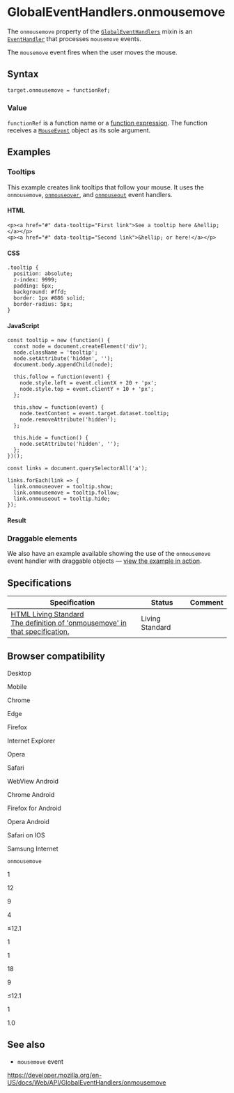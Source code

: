 # GlobalEventHandlers.onmousemove

The `onmousemove` property of the [`GlobalEventHandlers`](../globaleventhandlers) mixin is an [`EventHandler`](https://developer.mozilla.org/en-US/docs/Web/Events/Event_handlers) that processes `mousemove` events.

The `mousemove` event fires when the user moves the mouse.

## Syntax

    target.onmousemove = functionRef;

### Value

`functionRef` is a function name or a [function expression](https://developer.mozilla.org/en-US/docs/Web/JavaScript/Reference/Operators/function). The function receives a [`MouseEvent`](../mouseevent) object as its sole argument.

## Examples

### Tooltips

This example creates link tooltips that follow your mouse. It uses the `onmousemove`, [`onmouseover`](onmouseover), and [`onmouseout`](onmouseout) event handlers.

#### HTML

    <p><a href="#" data-tooltip="First link">See a tooltip here &hellip;</a></p>
    <p><a href="#" data-tooltip="Second link">&hellip; or here!</a></p>

#### CSS

    .tooltip {
      position: absolute;
      z-index: 9999;
      padding: 6px;
      background: #ffd;
      border: 1px #886 solid;
      border-radius: 5px;
    }

#### JavaScript

    const tooltip = new (function() {
      const node = document.createElement('div');
      node.className = 'tooltip';
      node.setAttribute('hidden', '');
      document.body.appendChild(node);

      this.follow = function(event) {
        node.style.left = event.clientX + 20 + 'px';
        node.style.top = event.clientY + 10 + 'px';
      };

      this.show = function(event) {
        node.textContent = event.target.dataset.tooltip;
        node.removeAttribute('hidden');
      };

      this.hide = function() {
        node.setAttribute('hidden', '');
      };
    })();

    const links = document.querySelectorAll('a');

    links.forEach(link => {
      link.onmouseover = tooltip.show;
      link.onmousemove = tooltip.follow;
      link.onmouseout = tooltip.hide;
    });

#### Result

### Draggable elements

We also have an example available showing the use of the `onmousemove` event handler with draggable objects — [view the example in action](https://mdn.mozillademos.org/files/5031/draggable_elements.html).

## Specifications

<table><thead><tr class="header"><th>Specification</th><th>Status</th><th>Comment</th></tr></thead><tbody><tr class="odd"><td><a href="https://html.spec.whatwg.org/multipage/webappapis.html#handler-onmousemove">HTML Living Standard<br />
<span class="small">The definition of 'onmousemove' in that specification.</span></a></td><td><span class="spec-living">Living Standard</span></td><td></td></tr></tbody></table>

## Browser compatibility

Desktop

Mobile

Chrome

Edge

Firefox

Internet Explorer

Opera

Safari

WebView Android

Chrome Android

Firefox for Android

Opera Android

Safari on IOS

Samsung Internet

`onmousemove`

1

12

9

4

≤12.1

1

1

18

9

≤12.1

1

1.0

## See also

- `mousemove` event

<a href="https://developer.mozilla.org/en-US/docs/Web/API/GlobalEventHandlers/onmousemove" class="_attribution-link">https://developer.mozilla.org/en-US/docs/Web/API/GlobalEventHandlers/onmousemove</a>
